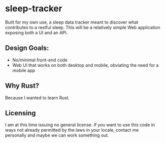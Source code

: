# sleep-tracker
Built for my own use, a sleep data tracker meant to discover what contributes to a restful sleep. This will be a relatively simple Web application exposing both a UI and an API.

## Design Goals:
* No/minimal front-end code
* Web UI that works on both desktop and mobile, obviating the need for a mobile app

## Why Rust?
Because I wanted to learn Rust.

## Licensing
I am at this time issuing no general license. If you want to use this code in ways not already permitted by the laws in your locale, contact me personally and maybe we can work something out.
